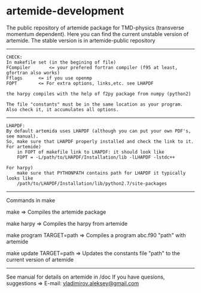 # artemide-development
The public repository of artemide package for TMD-physics (transverse momentum dependent).
Here you can find the current unstable version of artemide. The stable version is in artemide-public repository

------------------------------------------------------------------------------------------------------
	CHECK:
	In makefile set (in the begining of file)
	FCompiler    	<= your prefered fortran compiler (f95 at least, gfortran also works)
	Fflags		<= if you use openmp
	FOPT		<= For extra options, links,etc. see LHAPDF
	
	the harpy compiles with the help of f2py package from numpy (python2)
	
	The file "constants" must be in the same location as your program. Also check it, it accumulates all options.


------------------------------------------------------------------------------------------------------
	LHAPDF:
	By default artemida uses LHAPDF (although you can put your own PDF's, see manual).
	So, make sure that LHAPDF properly installed and check the link to it.
	For artemide)
		in FOPT of makefile link to LHAPDF: it should look like
		FOPT = -L/path/to/LHAPDF/Installation/lib -lLHAPDF -lstdc++
	
	For harpy)
		make sure that PYTHONPATH contains path for LHAPDF it typically looks like
		/path/to/LHAPDF/Installation/lib/python2.7/site-packages

------------------------------------------------------------------------------------------------------
Commands in make

make
=> Compiles the artemide package

make harpy
=> Compiles the harpy from artemide

make program TARGET=path
=> Compiles a program abc.f90 "path" with artemide

make update TARGET=path
=> Updates the constants file "path" to the current version of artemide

-------------------------------------------------------------------------------------------------------
See manual for details on artemide  in /doc
If you have quesions, suggestions => E-mail: vladimirov.aleksey@gmail.com


